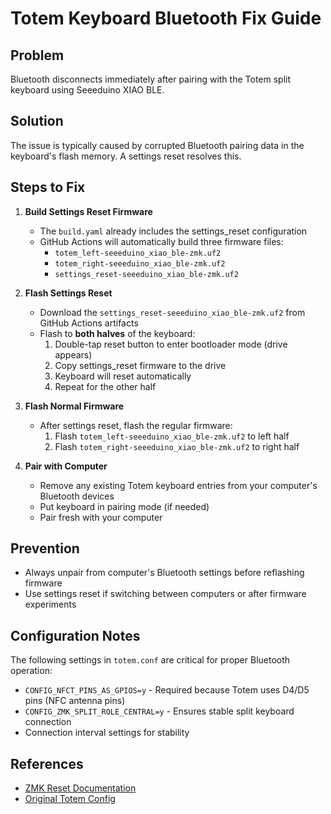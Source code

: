 # Totem Keyboard Bluetooth Fix Guide

## Problem
Bluetooth disconnects immediately after pairing with the Totem split keyboard using Seeeduino XIAO BLE.

## Solution
The issue is typically caused by corrupted Bluetooth pairing data in the keyboard's flash memory. A settings reset resolves this.

## Steps to Fix

1. **Build Settings Reset Firmware**
   - The `build.yaml` already includes the settings_reset configuration
   - GitHub Actions will automatically build three firmware files:
     - `totem_left-seeeduino_xiao_ble-zmk.uf2`
     - `totem_right-seeeduino_xiao_ble-zmk.uf2`
     - `settings_reset-seeeduino_xiao_ble-zmk.uf2`

2. **Flash Settings Reset**
   - Download the `settings_reset-seeeduino_xiao_ble-zmk.uf2` from GitHub Actions artifacts
   - Flash to **both halves** of the keyboard:
     1. Double-tap reset button to enter bootloader mode (drive appears)
     2. Copy settings_reset firmware to the drive
     3. Keyboard will reset automatically
     4. Repeat for the other half

3. **Flash Normal Firmware**
   - After settings reset, flash the regular firmware:
     1. Flash `totem_left-seeeduino_xiao_ble-zmk.uf2` to left half
     2. Flash `totem_right-seeeduino_xiao_ble-zmk.uf2` to right half

4. **Pair with Computer**
   - Remove any existing Totem keyboard entries from your computer's Bluetooth devices
   - Put keyboard in pairing mode (if needed)
   - Pair fresh with your computer

## Prevention
- Always unpair from computer's Bluetooth settings before reflashing firmware
- Use settings reset if switching between computers or after firmware experiments

## Configuration Notes
The following settings in `totem.conf` are critical for proper Bluetooth operation:
- `CONFIG_NFCT_PINS_AS_GPIOS=y` - Required because Totem uses D4/D5 pins (NFC antenna pins)
- `CONFIG_ZMK_SPLIT_ROLE_CENTRAL=y` - Ensures stable split keyboard connection
- Connection interval settings for stability

## References
- [ZMK Reset Documentation](https://zmk.dev/docs/troubleshooting#reset-settings)
- [Original Totem Config](https://github.com/GEIGEIGEIST/zmk-config-totem)